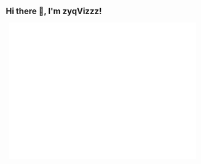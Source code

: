 ## Hi there 👋, I'm zyqVizzz!

<!-- GitHub Metrics -->
<p align="center">
  <img src="/github-metrics.svg" alt="Metrics" width="96.5%">
</p>

<!--
**zyqVizzzzz/zyqVizzzzz** is a ✨ _special_ ✨ repository because its `README.md` (this file) appears on your GitHub profile.

Here are some ideas to get you started:

- 🔭 I’m currently working on ...
- 🌱 I’m currently learning ...
- 👯 I’m looking to collaborate on ...
- 🤔 I’m looking for help with ...
- 💬 Ask me about ...
- 📫 How to reach me: ...
- 😄 Pronouns: ...
- ⚡ Fun fact: ...
-->
